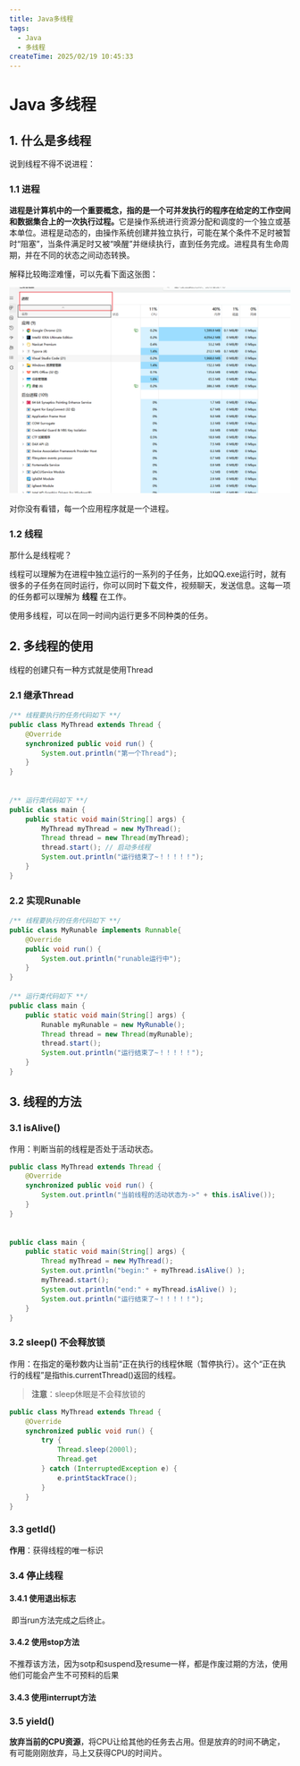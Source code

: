 ```yaml
---
title: Java多线程
tags:
  - Java
  - 多线程
createTime: 2025/02/19 10:45:33
---
```




# Java 多线程



## 1. 什么是多线程

说到线程不得不说进程：

### 1.1 进程

**进程是计算机中的一个重要概念，指的是一个可并发执行的程序在给定的工作空间和数据集合上的一次执行过程。**‌它是操作系统进行资源分配和调度的一个独立或基本单位。进程是动态的，由操作系统创建并独立执行，可能在某个条件不足时被暂时“阻塞”，当条件满足时又被“唤醒”并继续执行，直到任务完成。进程具有生命周期，并在不同的状态之间动态转换。‌

解释比较晦涩难懂，可以先看下面这张图：

![image-20250219105941964](assets/image-20250219105941964.png)

对你没有看错，每一个应用程序就是一个进程。



### 1.2 线程

那什么是线程呢？

线程可以理解为在进程中独立运行的一系列的子任务，比如QQ.exe运行时，就有很多的子任务在同时运行，你可以同时下载文件，视频聊天，发送信息。这每一项的任务都可以理解为 **线程** 在工作。

使用多线程，可以在同一时间内运行更多不同种类的任务。



## 2. 多线程的使用

线程的创建只有一种方式就是使用Thread

### 2.1 继承Thread

```java
/** 线程要执行的任务代码如下 **/
public class MyThread extends Thread {
    @Override
    synchronized public void run() {
        System.out.println("第一个Thread");
    }
}


/** 运行类代码如下 **/
public class main {
    public static void main(String[] args) {
        MyThread myThread = new MyThread();
        Thread thread = new Thread(myThread);
        thread.start(); // 启动多线程
        System.out.println("运行结束了~！！！！！");
    }
}
```



### 2.2 实现Runable

```java
/** 线程要执行的任务代码如下 **/
public class MyRunable implements Runnable{
    @Override
    public void run() {
        System.out.println("runable运行中");
    }
}

/** 运行类代码如下 **/
public class main {
    public static void main(String[] args) {
        Runable myRunable = new MyRunable();
        Thread thread = new Thread(myRunable);
        thread.start();
        System.out.println("运行结束了~！！！！！");
    }
}
```



## 3. 线程的方法

### 3.1 isAlive()

作用：判断当前的线程是否处于活动状态。

```java
public class MyThread extends Thread {
    @Override
    synchronized public void run() {
        System.out.println("当前线程的活动状态为->" + this.isAlive());
    }
}


public class main {
    public static void main(String[] args) {
        Thread myThread = new MyThread();
        System.out.println("begin:" + myThread.isAlive() );
        myThread.start();
        System.out.println("end:" + myThread.isAlive() );
        System.out.println("运行结束了~！！！！！");
    }
}
```



### 3.2 sleep()  **不会释放锁**

作用：在指定的毫秒数内让当前“正在执行的线程休眠（暂停执行）。这个“正在执行的线程”是指this.currentThread()返回的线程。

> **注意**：sleep休眠是不会释放锁的

```java
public class MyThread extends Thread {
    @Override
    synchronized public void run() {
        try {
            Thread.sleep(2000l);
            Thread.get
        } catch (InterruptedException e) {
            e.printStackTrace();
        }
    }
}
```



### 3.3 getId()

**作用**：获得线程的唯一标识



### 3.4 停止线程

#### 3.4.1 使用退出标志

​	即当run方法完成之后终止。



#### 3.4.2 使用stop方法

​	不推荐该方法，因为sotp和suspend及resume一样，都是作废过期的方法，使用他们可能会产生不可预料的后果



#### 3.4.3 使用interrupt方法



### 3.5 yield()

  **放弃当前的CPU资源**，将CPU让给其他的任务去占用。但是放弃的时间不确定，有可能刚刚放弃，马上又获得CPU的时间片。









